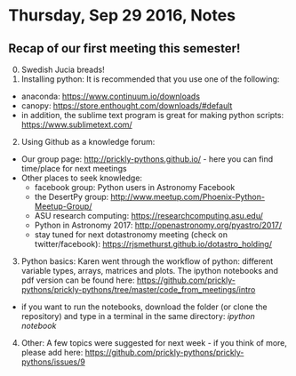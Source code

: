 # Thursday, Sep 29 2016, Notes

## Recap of our first meeting this semester!
0. Swedish Jucia breads!
1. Installing python: It is recommended that you use one of the following:
  - anaconda: https://www.continuum.io/downloads
  - canopy: https://store.enthought.com/downloads/#default
  - in addition, the sublime text program is great for making python scripts: https://www.sublimetext.com/
2. Using Github as a knowledge forum:
  - Our group page: http://prickly-pythons.github.io/ - here you can find time/place for next meetings
  - Other places to seek knowledge:
    - facebook group: Python users in Astronomy Facebook
    - the DesertPy group: http://www.meetup.com/Phoenix-Python-Meetup-Group/
    - ASU research computing: https://researchcomputing.asu.edu/
    - Python in Astronomy 2017: http://openastronomy.org/pyastro/2017/
    - stay tuned for next dotastronomy meeting (check on twitter/facebook): https://rjsmethurst.github.io/dotastro_holding/
3. Python basics: Karen went through the workflow of python: different variable types, arrays, matrices and plots. The ipython notebooks and pdf version can be found here: https://github.com/prickly-pythons/prickly-pythons/tree/master/code_from_meetings/intro
  - if you want to run the notebooks, download the folder (or clone the repository) and type in a terminal in the same directory: *ipython notebook*
4. Other:
A few topics were suggested for next week - if you think of more, please add here: https://github.com/prickly-pythons/prickly-pythons/issues/9



